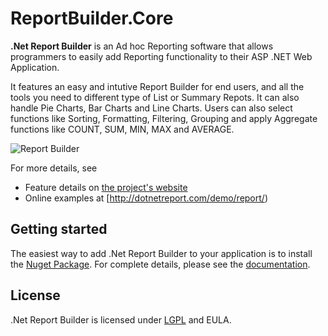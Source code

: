 ﻿# ReportBuilder.Core
**.Net Report Builder** is an Ad hoc Reporting software that allows programmers to easily add Reporting functionality to their ASP .NET Web Application. 

It features an easy and intutive Report Builder for end users, and all the tools you need to different type of List or Summary Repots. It can also handle Pie Charts, Bar Charts and Line Charts. Users can also select functions like Sorting, Formatting, Filtering, Grouping and apply Aggregate functions like COUNT, SUM, MIN, MAX and AVERAGE.

![Report Builder](https://dotnetreport.com/content/img/pie-chart-screen-shot.png)

For more details, see

 * Feature details on [the project's website](http://www.dotnetreport.com)
 * Online examples at [http://dotnetreport.com/demo/report/)

## Getting started

The easiest way to add .Net Report Builder to your application is to install the [Nuget Package](https://www.nuget.org/packages/dotNetReport/). For complete details, please see the [documentation](https://dotnetreport.com/blog/2016/03/getting-started-with-dotnet-report/). 

## License
.Net Report Builder is licensed under [LGPL](https://github.com/dotnetreport/ReportBuilder.Web/blob/master/LICENSE) and EULA. 